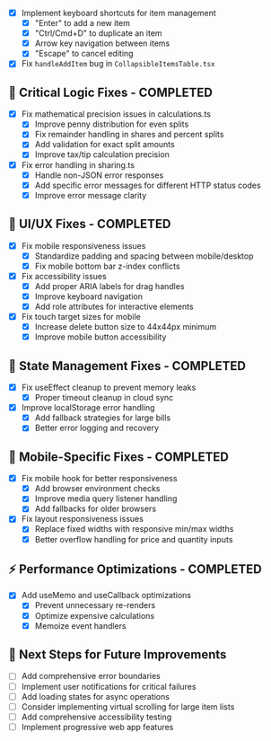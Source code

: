 - [x] Implement keyboard shortcuts for item management
  - [x] "Enter" to add a new item
  - [x] "Ctrl/Cmd+D" to duplicate an item
  - [x] Arrow key navigation between items
  - [x] "Escape" to cancel editing
- [x] Fix `handleAddItem` bug in `CollapsibleItemsTable.tsx`

## 🚨 **Critical Logic Fixes - COMPLETED**
- [x] Fix mathematical precision issues in calculations.ts
  - [x] Improve penny distribution for even splits
  - [x] Fix remainder handling in shares and percent splits
  - [x] Add validation for exact split amounts
  - [x] Improve tax/tip calculation precision
- [x] Fix error handling in sharing.ts
  - [x] Handle non-JSON error responses
  - [x] Add specific error messages for different HTTP status codes
  - [x] Improve error message clarity

## 🎨 **UI/UX Fixes - COMPLETED**
- [x] Fix mobile responsiveness issues
  - [x] Standardize padding and spacing between mobile/desktop
  - [x] Fix mobile bottom bar z-index conflicts
- [x] Fix accessibility issues
  - [x] Add proper ARIA labels for drag handles
  - [x] Improve keyboard navigation
  - [x] Add role attributes for interactive elements
- [x] Fix touch target sizes for mobile
  - [x] Increase delete button size to 44x44px minimum
  - [x] Improve mobile button accessibility

## 🔧 **State Management Fixes - COMPLETED**
- [x] Fix useEffect cleanup to prevent memory leaks
  - [x] Proper timeout cleanup in cloud sync
- [x] Improve localStorage error handling
  - [x] Add fallback strategies for large bills
  - [x] Better error logging and recovery

## 📱 **Mobile-Specific Fixes - COMPLETED**
- [x] Fix mobile hook for better responsiveness
  - [x] Add browser environment checks
  - [x] Improve media query listener handling
  - [x] Add fallbacks for older browsers
- [x] Fix layout responsiveness issues
  - [x] Replace fixed widths with responsive min/max widths
  - [x] Better overflow handling for price and quantity inputs

## ⚡ **Performance Optimizations - COMPLETED**
- [x] Add useMemo and useCallback optimizations
  - [x] Prevent unnecessary re-renders
  - [x] Optimize expensive calculations
  - [x] Memoize event handlers

## 🔮 **Next Steps for Future Improvements**
- [ ] Add comprehensive error boundaries
- [ ] Implement user notifications for critical failures
- [ ] Add loading states for async operations
- [ ] Consider implementing virtual scrolling for large item lists
- [ ] Add comprehensive accessibility testing
- [ ] Implement progressive web app features
